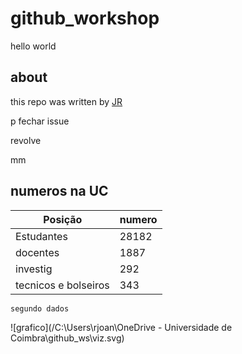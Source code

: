 # github_workshop
hello world
## about
this repo was written by [JR](www.google.com)

p fechar issue

revolve 

mm


## numeros na UC

|Posição|numero|
|---|----|
|Estudantes|28182|
|docentes|1887|
|investig| 292|
|tecnicos e bolseiros|343|

```
segundo dados
```

![grafico](/C:\Users\rjoan\OneDrive - Universidade de Coimbra\github_ws\viz.svg)